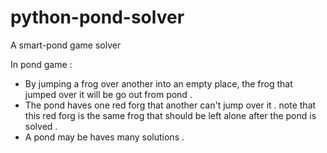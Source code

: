 # python-pond-solver
A smart-pond game solver

In pond game :
- By jumping a frog over another into an empty place, the frog that jumped over it will be go out from pond .
- The pond haves one red forg that another can't jump over it . note that this red forg is the same frog that should be left alone after the pond is solved .
- A pond may be haves many solutions .
